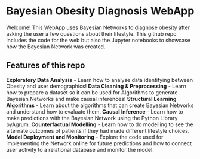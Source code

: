 # Bayesian Obesity Diagnosis WebApp

Welcome! This WebApp uses Bayesian Networks to diagnose obesity after asking the user a few questions about their lifestyle. This github repo includes the code for the web but also the Jupyter notebooks to showcase how the Bayesian Network was created.

## Features of this repo

**Exploratory Data Analysis** - Learn how to analyse data identifying between Obesity and user demographics!
**Data Cleaning & Preprocessing** - Learn how to prepare a dataset so it can be used for Algorithms to generate Bayesian Networks and make causal inferences!
**Structural Learning Algorithms** - Learn about the algorithms that can create Bayesian Networks and understand how to evaluate them.
**Causal Inference** - Learn how to make predictions with the Bayesian Network using the Python Library pyAgrum.
**Counterfactual Modelling** - Learn how to do modelling to see the alternate outcomes of patients if they had made different lifestyle choices. 
**Model Deployment and Monitoring** - Explore the code used for implementing the Network online for future predictions and how to connect user activity to a relational database and monitor the model.
